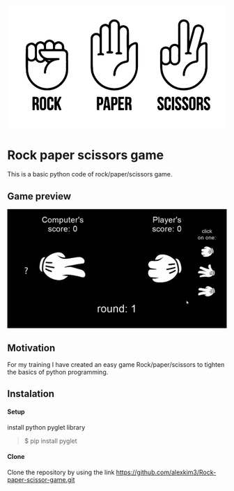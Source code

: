 ![Rock, paper, scissors image](rock_paper_scissors-01.png)

# Rock paper scissors game
This is a basic python code of rock/paper/scissors game.

## Game preview
![](RSP_game_preview.gif)

## Motivation
For my training I have created an easy game Rock/paper/scissors to tighten the basics of python programming.

## Instalation

#### Setup
install python pyglet library
>$ pip install pyglet

#### Clone
Clone the repository by using the link https://github.com/alexkim3/Rock-paper-scissor-game.git
